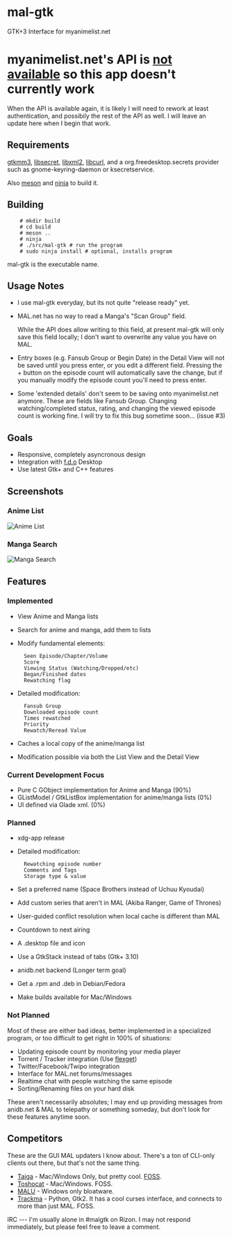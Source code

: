 mal-gtk
=======
GTK+3 Interface for myanimelist.net


myanimelist.net's API is [not available](https://myanimelist.net/forum/?topicid=1731860) so this app doesn't currently work
===========================================================================================================================
When the API is available again, it is likely I will need to rework at
least authentication, and possibily the rest of the API as well. I
will leave an update here when I begin that work.

Requirements
------------
[gtkmm3](https://www.gtkmm.org), [libsecret](https://wiki.gnome.org/Projects/Libsecret), [libxml2](http://xmlsoft.org/), [libcurl](https://curl.haxx.se/libcurl/), and a org.freedesktop.secrets
provider such as gnome-keyring-daemon or ksecretservice.

Also [meson](http://mesonbuild.com/) and [ninja](https://ninja-build.org/) to build it.

Building
--------
        # mkdir build
        # cd build
        # meson ..
        # ninja
        # ./src/mal-gtk # run the program
        # sudo ninja install # optional, installs program

mal-gtk is the executable name.

Usage Notes
-----------
- I use mal-gtk everyday, but its not quite "release ready" yet.

- MAL.net has no way to read a Manga's "Scan Group" field.

  While the API does allow writing to this field, at present mal-gtk
  will only save this field locally; I don't want to overwrite any
  value you have on MAL.

- Entry boxes (e.g. Fansub Group or Begin Date) in the Detail View
  will not be saved until you press enter, or you edit a different
  field. Pressing the + button on the episode count will automatically
  save the change, but if you manually modify the episode count you'll
  need to press enter.

- Some 'extended details' don't seem to be saving onto myanimelist.net
  anymore. These are fields like Fansub Group. Changing
  watching/completed status, rating, and changing the viewed episode
  count is working fine. I will try to fix this bug sometime
  soon... (issue #3)

Goals
-----
- Responsive, completely asyncronous design
- Integration with [f.d.o](http://freedesktop.org) Desktop
- Use latest Gtk+ and C++ features

Screenshots
-----------
### Anime List
![Anime List](https://github.com/talisein/mal-gtk/blob/master/images/animelist.jpg?raw=true)

### Manga Search
![Manga Search](https://github.com/talisein/mal-gtk/blob/master/images/mangasearch.jpg?raw=true)

Features
--------
### Implemented
- View Anime and Manga lists
- Search for anime and manga, add them to lists
- Modify fundamental elements:

        Seen Episode/Chapter/Volume
        Score
        Viewing Status (Watching/Dropped/etc)
        Began/Finished dates
        Rewatching flag
- Detailed modification:

        Fansub Group
        Downloaded episode count
        Times rewatched
        Priority
        Rewatch/Reread Value
- Caches a local copy of the anime/manga list
- Modification possible via both the List View and the Detail View

### Current Development Focus
- Pure C GObject implementation for Anime and Manga (90%)
- GListModel / GtkListBox implementation for anime/manga lists (0%)
- UI defined via Glade xml. (0%)

### Planned

- xdg-app release
- Detailed modification:

        Rewatching episode number
        Comments and Tags
        Storage type & value
- Set a preferred name (Space Brothers instead of Uchuu Kyoudai)
- Add custom series that aren't in MAL (Akiba Ranger, Game of Thrones)
- User-guided conflict resolution when local cache is different than MAL
- Countdown to next airing
- A .desktop file and icon
- Use a GtkStack instead of tabs (Gtk+ 3.10)
- anidb.net backend (Longer term goal)
- Get a .rpm and .deb in Debian/Fedora
- Make builds available for Mac/Windows

### Not Planned
Most of these are either bad ideas, better implemented in a specialized
program, or too difficult to get right in 100% of situations:

- Updating episode count by monitoring your media player
- Torrent / Tracker integration (Use [flexget](http://www.flexget.com))
- Twitter/Facebook/Twipo integration
- Interface for MAL.net forums/messages
- Realtime chat with people watching the same episode
- Sorting/Renaming files on your hard disk

These aren't necessarily absolutes; I may end up providing messages
from anidb.net & MAL to telepathy or something someday, but don't look
for these features anytime soon.

Competitors
-----------
These are the GUI MAL updaters I know about. There's a ton of CLI-only
clients out there, but that's not the same thing.

- [Taiga](http://taiga.moe/) - Mac/Windows Only, but pretty
  cool. [FOSS](https://github.com/erengy/taiga).
- [Toshocat](https://github.com/tofuness/Toshocat) - Mac/Windows. FOSS.
- [MALU](http://www.malupdater.com/) - Windows only bloatware.
- [Trackma](https://github.com/z411/trackma) - Python, Gtk2. It has a
  cool curses interface, and connects to more than just MAL. FOSS.

IRC --- I'm usually alone in #malgtk on Rizon. I may not respond
immediately, but please feel free to leave a comment.

